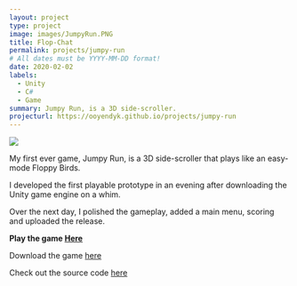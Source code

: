 ```yaml
---
layout: project
type: project
image: images/JumpyRun.PNG
title: Flop-Chat
permalink: projects/jumpy-run
# All dates must be YYYY-MM-DD format!
date: 2020-02-02
labels:
  - Unity
  - C#
  - Game
summary: Jumpy Run, is a 3D side-scroller.
projecturl: https://ooyendyk.github.io/projects/jumpy-run
---
```



<img class="ui large center floated rounded image" src="../images/JumpyRun.gif">


My first ever game, Jumpy Run, is a 3D side-scroller that plays like an easy-mode Floppy Birds.

I developed the first playable prototype in an evening after downloading the Unity game engine on a whim.

Over the next day, I polished the gameplay, added a main menu, scoring and uploaded the release.

**Play the game [Here](https://ooyendyk.github.io/jumpy-run/)**

Download the game [here](https://github.com/ooyendyk/jumpy-run/releases)

Check out the source code [here](https://github.com/ooyendyk/jumpy-run)
